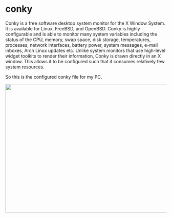 # conky

Conky is a free software desktop system monitor for the X Window System. It is available for Linux, FreeBSD, and OpenBSD. Conky is highly configurable and is able to monitor many system variables including the status of the CPU, memory, swap space, disk storage, temperatures, processes, network interfaces, battery power, system messages, e-mail inboxes, Arch Linux updates etc. Unlike system monitors that use high-level widget toolkits to render their information, Conky is drawn directly in an X window. This allows it to be configured such that it consumes relatively few system resources.

So this is the configured conky file for my PC.

<img src="https://i.postimg.cc/y8367WMH/bvd.png" width="600" height="400" />
